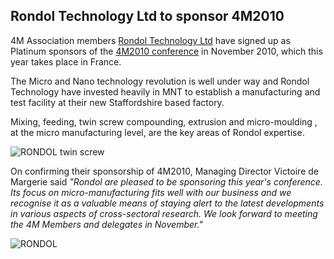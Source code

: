 ## Rondol Technology Ltd to sponsor 4M2010

4M Association members [Rondol Technology Ltd](http://www.rondol.com/) have signed up as Platinum sponsors of the [4M2010 conference](/4m-association/conference/2010) in November 2010, which this year takes place in France.
<!--break-->
The Micro and Nano technology revolution is well under way and Rondol Technology have invested heavily in MNT  to establish a manufacturing and test facility at their new Staffordshire based factory.  

Mixing, feeding, twin screw compounding, extrusion and micro-moulding , at the micro manufacturing level, are the key areas of Rondol expertise.   
 
  ![RONDOL twin screw](/4m-association/assets/images/microlab_screws.jpg)  


On confirming their sponsorship of 4M2010, Managing Director Victoire de Margerie said *"Rondol are pleased to be sponsoring this year's conference. Its focus on micro-manufacturing fits well with our business and we recognise it as a valuable means of staying alert to the latest developments in various aspects of cross-sectoral research. We look forward to meeting the 4M Members and delegates in November."*


  
![RONDOL](/4m-association/assets/images/logo_web_address_400.jpg)